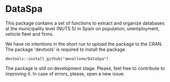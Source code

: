 # DataSpa

This package contains a set of functions to extract and organize databases at the municipality level (NUTS 5) in Spain on population, unemployment, vehicle fleet and firms.

We have no intentions in the short run to upload the package to the CRAN. The package 'devtools' is required to install the package.

```r{output="html"}
devtools::install_github("amvallone/DataSpa")
```
The package is still on development stage. Please, feel free to contribute to improving it. In case of errors, please, open a new issue.

